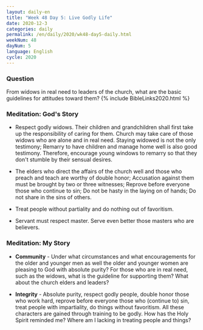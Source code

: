 ```yaml
---
layout: daily-en
title: "Week 48 Day 5: Live Godly Life"
date: 2020-12-3 
categories: daily
permalink: /en/daily/2020/wk48-day5-daily.html
weekNum: 48
dayNum: 5
language: English
cycle: 2020
---
```

### Question     
From widows in real need to leaders of the church, what are the basic guidelines for attitudes toward them?
{% include BibleLinks2020.html %} 

### Meditation: God's Story   
+ Respect godly widows. Their children and grandchildren shall first take up the responsibility of caring for them. Church may take care of those widows who are alone and in real need. Staying widowed is not the only testimony; Remarry to have children and manage home well is also good testimony. Therefore, encourage young windows to remarry so that they don't stumble by their sensual desires. 

+ The elders who direct the affairs of the church well and those who preach and teach are worthy of double honor; Accusation against them must be brought by two or three witnesses; Reprove before everyone those who continue to sin; Do not be hasty in the laying on of hands; Do not share in the sins of others. 

+ Treat people without partiality and do nothing out of favoritism. 

+ Servant must respect master. Serve even better those masters who are believers. 

### Meditation: My Story   
+ **Community** - Under what circumstances and what encouragements for the older and younger men as well the older and younger women are pleasing to God with absolute purity? For those who are in real need, such as the widows, what is the guideline for supporting them? What about the church elders and leaders? 

+ **Integrity** - Absolute purity, respect godly people, double honor those who work hard, reprove before everyone those who (continue to) sin, treat people with impartiality, do things without favoritism. All these characters are gained through training to be godly. How has the Holy Spirit reminded me? Where am I lacking in treating people and things? 
